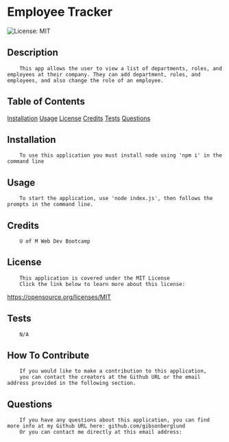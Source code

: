 # Employee Tracker
![License: MIT](https://img.shields.io/badge/License-MIT-yellow.svg)

## Description
        This app allows the user to view a list of departments, roles, and employees at their company. They can add department, roles, and employees, and also change the role of an employee.

## Table of Contents
[Installation](#Installation)
[Usage](#Usage)
[License](#License)
[Credits](#Credits)
[Tests](#Tests)
[Questions](#Questions)

## Installation
        To use this application you must install node using 'npm i' in the command line

## Usage
        To start the application, use 'node index.js', then follows the prompts in the command line.

## Credits
        U of M Web Dev Bootcamp

## License
        This application is covered under the MIT License
        Click the link below to learn more about this license:
https://opensource.org/licenses/MIT

## Tests
        N/A

## How To Contribute
        If you would like to make a contribution to this application,
        you can contact the creators at the Github URL or the email address provided in the following section.

## Questions
        If you have any questions about this application, you can find more info at my Github URL here: github.com/gibsonberglund
        Or you can contact me directly at this email address: 
    